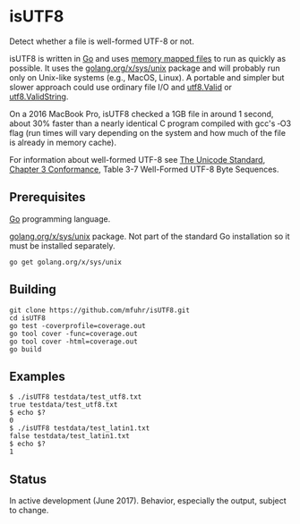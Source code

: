 # isUTF8

Detect whether a file is well-formed UTF-8 or not.

isUTF8 is written in [Go](https://golang.org/) and uses [memory mapped files](https://en.wikipedia.org/wiki/Memory-mapped_file) to run as quickly as possible.  It uses the [golang.org/x/sys/unix](https://godoc.org/golang.org/x/sys/unix) package and will probably run only on Unix-like systems (e.g., MacOS, Linux).  A portable and simpler but slower approach could use ordinary file I/O and [utf8.Valid](https://golang.org/pkg/unicode/utf8/#Valid) or [utf8.ValidString](https://golang.org/pkg/unicode/utf8/#ValidString).

On a 2016 MacBook Pro, isUTF8 checked a 1GB file in around 1 second, about 30% faster than a nearly identical C program compiled with gcc's ‑O3 flag (run times will vary depending on the system and how much of the file is already in memory cache).

For information about well-formed UTF-8 see [The Unicode Standard](http://www.unicode.org/versions/Unicode9.0.0/), [Chapter 3 Conformance](http://www.unicode.org/versions/Unicode9.0.0/ch03.pdf), Table 3-7 Well-Formed UTF-8 Byte Sequences.

## Prerequisites
[Go](https://golang.org/) programming language.

[golang.org/x/sys/unix](https://godoc.org/golang.org/x/sys/unix) package.  Not part of the standard Go installation so it must be installed separately.

```
go get golang.org/x/sys/unix
```

## Building
```
git clone https://github.com/mfuhr/isUTF8.git
cd isUTF8
go test -coverprofile=coverage.out
go tool cover -func=coverage.out
go tool cover -html=coverage.out
go build
```

## Examples
```
$ ./isUTF8 testdata/test_utf8.txt
true testdata/test_utf8.txt
$ echo $?
0
$ ./isUTF8 testdata/test_latin1.txt
false testdata/test_latin1.txt
$ echo $?
1
```

## Status
In active development (June 2017).  Behavior, especially the output, subject to change.

